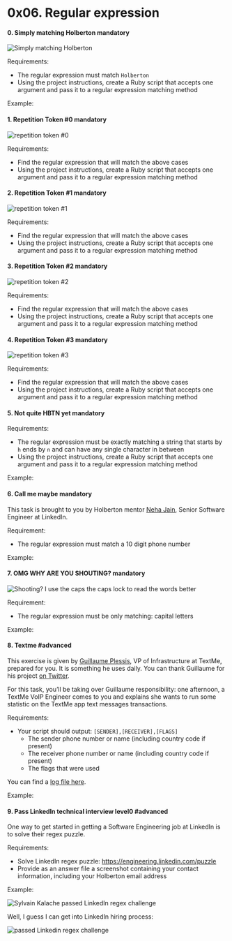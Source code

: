 <h1 class="gap">0x06. Regular expression</h1>


<h4 class="task">
    0. Simply matching Holberton
      <span class="alert alert-warning mandatory-optional">
        mandatory
      </span>
</h4><p><img alt="Simply matching Holberton" src="https://s3.amazonaws.com/intranet-projects-files/holbertonschool-sysadmin_devops/78/just-match-Holberton.png"/></p><p>Requirements:</p><ul>
<li>The regular expression must match <code>Holberton</code></li>
<li>Using the project instructions, create a Ruby script that accepts one argument and pass it to a regular expression matching method</li>
</ul><p>Example:</p>


<h4 class="task">
    1. Repetition Token #0
      <span class="alert alert-warning mandatory-optional">
        mandatory
      </span>
</h4><p><img alt="repetition token #0" src="https://s3.amazonaws.com/intranet-projects-files/holbertonschool-sysadmin_devops/78/repetition-token-0.png"/></p><p>Requirements:</p><ul>
<li>Find the regular expression that will match the above cases</li>
<li>Using the project instructions, create a Ruby script that accepts one argument and pass it to a regular expression matching method</li>
</ul>


<h4 class="task">
    2. Repetition Token #1
      <span class="alert alert-warning mandatory-optional">
        mandatory
      </span>
</h4><p><img alt="repetition token #1" src="https://s3.amazonaws.com/intranet-projects-files/holbertonschool-sysadmin_devops/78/repetition-token-1.png"/></p><p>Requirements:</p><ul>
<li>Find the regular expression that will match the above cases</li>
<li>Using the project instructions, create a Ruby script that accepts one argument and pass it to a regular expression matching method</li>
</ul>


<h4 class="task">
    3. Repetition Token #2
      <span class="alert alert-warning mandatory-optional">
        mandatory
      </span>
</h4><p><img alt="repetition token #2" src="https://s3.amazonaws.com/intranet-projects-files/holbertonschool-sysadmin_devops/78/repetition-token-2.png"/></p><p>Requirements:</p><ul>
<li>Find the regular expression that will match the above cases</li>
<li>Using the project instructions, create a Ruby script that accepts one argument and pass it to a regular expression matching method</li>
</ul>


<h4 class="task">
    4. Repetition Token #3
      <span class="alert alert-warning mandatory-optional">
        mandatory
      </span>
</h4><p><img alt="repetition token #3" src="https://s3.amazonaws.com/intranet-projects-files/holbertonschool-sysadmin_devops/78/repetition-token-3.png"/></p><p>Requirements:</p><ul>
<li>Find the regular expression that will match the above cases</li>
<li>Using the project instructions, create a Ruby script that accepts one argument and pass it to a regular expression matching method</li>
</ul>


<h4 class="task">
    5. Not quite HBTN yet
      <span class="alert alert-warning mandatory-optional">
        mandatory
      </span>
</h4><p>Requirements:</p><ul>
<li>The regular expression must be exactly matching a string that starts by <code>h</code> ends by <code>n</code> and can have any single character in between</li>
<li>Using the project instructions, create a Ruby script that accepts one argument and pass it to a regular expression matching method</li>
</ul><p>Example:</p>


<h4 class="task">
    6. Call me maybe
      <span class="alert alert-warning mandatory-optional">
        mandatory
      </span>
</h4><p>This task is brought to you by Holberton mentor <a href="/rltoken/V4rEpseJEPRMMnfaZPbkgw" target="_blank" title="Neha Jain">Neha Jain</a>, Senior Software Engineer at LinkedIn.</p><p>Requirement:</p><ul>
<li>The regular expression must match a 10 digit phone number</li>
</ul><p>Example:</p>


<h4 class="task">
    7. OMG WHY ARE YOU SHOUTING?
      <span class="alert alert-warning mandatory-optional">
        mandatory
      </span>
</h4><p><img alt="Shooting? I use the caps the caps lock to read the words better" src="/images/contents/sysadmin/projects/78/shouting.jpg"/></p><p>Requirement:</p><ul>
<li>The regular expression must be only matching: capital letters</li>
</ul><p>Example:</p>


<h4 class="task">
    8. Textme
      <span class="alert alert-info mandatory-optional">
        #advanced
      </span>
</h4><p>This exercise is given by <a href="/rltoken/LrcPduX-OTu5lWqTvZg31w" target="_blank" title="Guillaume Plessis">Guillaume Plessis</a>, VP of Infrastructure at TextMe, prepared for you. It is something he uses daily. You can thank Guillaume for his project <a href="/rltoken/FuFAuWPWMeiCgyQkh3SwZA" target="_blank" title="on Twitter">on Twitter</a>.</p><p>For this task, you’ll be taking over Guillaume responsibility: one afternoon, a TextMe VoIP Engineer comes to you and explains she wants to run some statistic on the TextMe app text messages transactions.</p><p>Requirements:</p><ul>
<li>Your script should output: <code>[SENDER],[RECEIVER],[FLAGS]</code>
<ul>
<li>The sender phone number or name (including country code if present)</li>
<li>The receiver phone number or name (including country code if present)</li>
<li>The flags that were used</li>
</ul></li>
</ul><p>You can find a <a href="http://intranet-projects-files.s3.amazonaws.com/holbertonschool-sysadmin_devops/78/text_messages.log" target="_blank" title="log file here">log file here</a>.</p><p>Example:</p>


<h4 class="task">
    9. Pass LinkedIn technical interview level0
      <span class="alert alert-info mandatory-optional">
        #advanced
      </span>
</h4><p>One way to get started in getting a Software Engineering job at LinkedIn is to solve their regex puzzle.</p><p>Requirements:</p><ul>
<li>Solve LinkedIn regex puzzle: <a href="/rltoken/u2xzwrPyylRY7dpGJJ9P-Q" target="_blank" title="https://engineering.linkedin.com/puzzle">https://engineering.linkedin.com/puzzle</a></li>
<li>Provide as an answer file a screenshot containing your contact information, including your Holberton email address</li>
</ul><p>Example:</p><p><img alt="Sylvain Kalache passed LinkedIn regex challenge" src="https://s3.amazonaws.com/holbertonintranet/files/correction_system/78/sylvain-kalache-regex-linkedin.png"/></p><p>Well, I guess I can get into LinkedIn hiring process:</p><p><img alt="passed Linkedin regex challenge" src="https://s3.amazonaws.com/holbertonintranet/files/correction_system/78/passed-linkedin-regex-challenge.gif"/></p>

